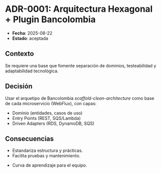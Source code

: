 # ADR-0001: Arquitectura Hexagonal + Plugin Bancolombia

- **Fecha**: 2025-08-22
- **Estado**: aceptada

## Contexto
Se requiere una base que fomente separación de dominios, testeabilidad y adaptabilidad tecnológica.

## Decisión
Usar el arquetipo de Bancolombia *scaffold-clean-architecture* como base de cada microservicio (WebFlux), con capas:
- Dominio (entidades, casos de uso)
- Entry Points (REST, SQS/Lambda)
- Driven Adapters (RDS, DynamoDB, SQS)

## Consecuencias
+ Estandariza estructura y prácticas.
+ Facilita pruebas y mantenimiento.
- Curva de aprendizaje para el equipo.
